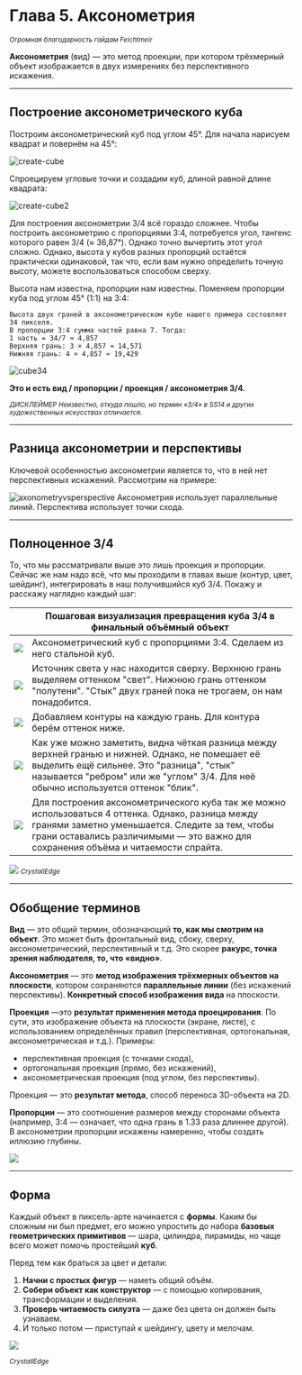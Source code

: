 # Глава 5. Аксонометрия
*<small>Огромная благодарность гайдам Feichtmeir</small>*

**Аксонометрия** (вид) — это метод проекции, при котором трёхмерный объект изображается в двух измерениях без перспективного искажения.

---
## Построение аксонометрического куба
Построим аксонометрический куб под углом 45°. Для начала нарисуем квадрат и повернём на 45°:

![create-cube](../pictures/spriting/axonometry/create-cube.png)

Спроецируем угловые точки и создадим куб, длиной равной длине квадрата:

![create-cube2](../pictures/spriting/axonometry/create-cube2.png)

Для построения аксонометрии 3/4 всё гораздо сложнее. Чтобы построить аксонометрию с пропорциями 3:4, потребуется угол, тангенс которого равен 3/4 (≈ 36,87°). Однако точно вычертить этот угол сложно. Однако, высота у кубов разных пропорций остаётся практически одинаковой, так что, если вам нужно определить точную высоту, можете воспользоваться способом сверху.

Высота нам известна, пропорции нам известны. Поменяем пропорции куба под углом 45° (1:1) на 3:4:

```
Высота двух граней в аксонометрическом кубе нашего примера состовляет 34 пикселя.
В пропорции 3:4 сумма частей равна 7. Тогда:
1 часть = 34​/7 ≈ 4,857
Верхняя грань: 3 × 4,857 ≈ 14,571
Нижняя грань: 4 × 4,857 ≈ 19,429
```

![cube34](../pictures/spriting/axonometry/cube34.png)

**Это и есть вид / пропорции / проекция / аксонометрия 3/4.**

*<small>
ДИСКЛЕЙМЕР
Неизвестно, откуда пошло, но термин «3/4» в SS14 и других художественных искусствах отличается.
</small>*

---

## Разница аксонометрии и перспективы
Ключевой особенностью аксонометрии является то, что в ней нет перспективных искажений. Рассмотрим на примере: 

![axonometryvsperspective](../pictures/spriting/axonometry/axonometryvsperspective.png)
Аксонометрия использует параллельные линий.
Перспектива использует точки схода.

---
## Полноценное 3/4
То, что мы рассматривали выше это лишь проекция и пропорции. Сейчас же нам надо всё, что мы проходили в главах выше (контур, цвет, шейдинг), интегрировать в наш получившийся куб 3/4. Покажу и расскажу наглядно каждый шаг:


|                                                    | Пошаговая визуализация превращения куба 3/4 в финальный объёмный объект                                                                                                                                                                     |
| -------------------------------------------------- | ------------------------------------------------------------------------------------------------------------------------------------------------------------------------------------------------------------------------------------------- |
| ![](../pictures/spriting/axonometry/cube34big.png) | Аксонометрический куб с пропорциями 3:4. Сделаем из него стальной куб.                                                                                                                                                                      |
| ![](../pictures/spriting/axonometry/34-1.png)      | Источник света у нас находится сверху. Верхнюю грань выделяем оттенком "свет". Нижнюю грань оттенком "полутени". "Стык" двух граней пока не трогаем, он нам понадобится.                                                                    |
| ![](../pictures/spriting/axonometry/34-2.png)      | Добавляем контуры на каждую грань. Для контура берём оттенок ниже.                                                                                                                                                                          |
| ![](../pictures/spriting/axonometry/34-3.png)      | Как уже можно заметить, видна чёткая разница между верхней гранью и нижней. Однако, не помешает её выделить ещё сильнее. Это "разница", "стык" называется "ребром" или же "углом" 3/4. Для неё обычно используется оттенок "блик".          |
| ![](../pictures/spriting/axonometry/34-4.png)      | Для построения аксонометрического куба так же можно использоваться 4 оттенка. Однако, разница между гранями заметно уменьшается. Следите за тем, чтобы грани оставались различимыми — это важно для сохранения объёма и читаемости спрайта. |

![](../pictures/spriting/axonometry/CE-34.png)
*<small>CrystallEdge</small>*

---
## Обобщение терминов
**Вид** — это общий термин, обозначающий **то, как мы смотрим на объект**. Это может быть фронтальный вид, сбоку, сверху, аксонометрический, перспективный и т.д. Это скорее **ракурс, точка зрения наблюдателя, то, что «видно»**.

**Аксонометрия** — это **метод изображения трёхмерных объектов на плоскости**, котором сохраняются **параллельные линии** (без искажений перспективы). **Конкретный способ изображения вида** на плоскости.

**Проекция** —это **результат применения метода проецирования**. По сути, это изображение объекта на плоскости (экране, листе), с использованием определённых правил (перспективная, ортогональная, аксонометрическая и т.д.). Примеры:

- перспективная проекция (с точками схода),
- ортогональная проекция (прямо, без искажений),
- аксонометрическая проекция (под углом, без перспективы).

Проекция — это **результат метода**, способ переноса 3D-объекта на 2D.

**Пропорции** — это соотношение размеров между сторонами объекта (например, 3:4 — означает, что одна грань в 1.33 раза длиннее другой). В аксонометрии пропорции искажены намеренно, чтобы создать иллюзию глубины.

![](../pictures/spriting/axonometry/projections.png)

---
## Форма
Каждый объект в пиксель-арте начинается с **формы**. Каким бы сложным ни был предмет, его можно упростить до набора **базовых геометрических примитивов** — шара, цилиндра, пирамиды, но чаще всего может помочь простейший **куб**.

Перед тем как браться за цвет и детали:

1. **Начни с простых фигур** — наметь общий объём.
2. **Собери объект как конструктор** — с помощью копирования, трансформации и выделения.
3. **Проверь читаемость силуэта** — даже без цвета он должен быть узнаваем.
4. И только потом — приступай к шейдингу, цвету и мелочам.

![](../pictures/spriting/axonometry/form.png)

*<small>CrystallEdge</small>*